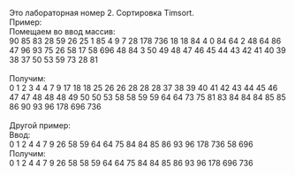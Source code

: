 Это лабораторная номер 2. Сортировка Timsort.\
Пример:\
Помещаем во ввод массив:\
90 85 83 28 59 26 25 1 85 4 9 7 28 178 736 18 18 84 4 0 84 64 2 48 64 86 47 96 93 75 26 58 17 58 696 48 84 3 50 49 48 47 46 45 44 43 42 41 40 39 38 37 50 53 59 73 28 81\
\
Получим:\
0 1 2 3 4 4 7 9 17 18 18 25 26 26 28 28 28 37 38 39 40 41 42 43 44 45 46 47 47 48 48 48 49 50 50 53 58 58 59 59 64 64 73 75 81 83 84 84 84 85 85 86 90 93 96 178 696 736\
\
Другой пример:\
Ввод:\
0 1 2 4 4 7 9 26 58 59 64 64 75 84 84 85 86 93 96 178 736 58 696\
Получим:\
0 1 2 4 4 7 9 26 58 58 59 64 64 75 84 84 85 86 93 96 178 696 736
